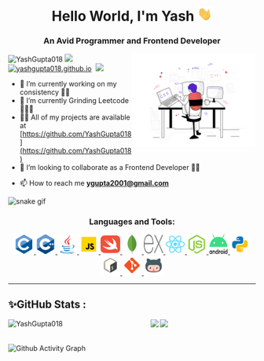 <h1 align="center"> Hello World, I'm Yash <img src="https://raw.githubusercontent.com/ABSphreak/ABSphreak/master/gifs/Hi.gif" width="30px"> </h1>

<!--
**YashGupta018/YashGupta018** is a ✨ _special_ ✨ repository because its `README.md` (this file) appears on your GitHub profile.

Here are some ideas to get you started:
-->

<h3 align="center"> An Avid Programmer and Frontend Developer </h3>

<img width="50%" align="right" alt="Github Image" src="https://github.com/YashGupta018/GitHub/blob/main/code.svg" />

<p align="left"> 
<a><img src="https://komarev.com/ghpvc/?username=YashGupta018&label=Profile%20views&color=0e75b6&style=flat" alt="YashGupta018" /></a>
<a href="https://twitter.com/__Dark_Shadow_" ><img src="https://img.shields.io/twitter/follow/__Dark_Shadow_.svg?style=social" /> </a>
<a href="https://github.com/YashGupta018" target="_blank"><img src="https://img.shields.io/github/followers/YashGupta018?label=Github%20&style=social" alt="yashgupta018.github.io"/></a>&nbsp
   <a href="mailto:ygupta2001@gmail.com">
    <img src="https://img.shields.io/badge/-Gmail-c14438?style=for-the-badge&logo=Gmail&logoColor=white&link=mailto:ygupta2001@gmail.com" />
  </a>
</p>

- 🔭 I’m currently working on my consistency 🧘🏻
- 🌱 I’m currently Grinding Leetcode 👨🏻‍💻
- 👨‍💻 All of my projects are available at [https://github.com/YashGupta018](https://github.com/YashGupta018)
- 👯 I’m looking to collaborate as a Frontend Developer 🙇🏻
<!-- - 🤔 I’m looking for help with ...
- 💬 Ask me about ... -->
- 📫 How to reach me **ygupta2001@gmail.com**

![snake gif](https://github.com/YashGupta018/YashGupta018/blob/output/github-contribution-grid-snake.svg)

<h3 align="center">Languages and Tools:</h3>

<p align="center">
   <a href="https://devdocs.io/c/" target="_blank"> 
       <img src="https://raw.githubusercontent.com/devicons/devicon/2809b567852a4648062a2d3e7c1c531367458c0b/icons/c/c-original.svg" alt="C" width="40" height="40"/>
   </a>
   <a href="https://www.w3schools.com/cpp/" target="_blank">
      <img src="https://raw.githubusercontent.com/devicons/devicon/master/icons/cplusplus/cplusplus-original.svg" alt="C++" width="40" height="40"/>
   </a>
   <a href="https://www.java.com/en/" target="_blank"> 
      <img src="https://raw.githubusercontent.com/devicons/devicon/2809b567852a4648062a2d3e7c1c531367458c0b/icons/java/java-original.svg" alt="Java" width="40" height="40"/>
   </a>
   <a href="https://developer.mozilla.org/en-US/docs/Web/JavaScript" target="_blank">
      <img src="https://github.com/YashGupta018/GitHub/blob/main/javascript-animation.gif" alt="JavaScript" width="40" height="40"/>
   </a>
   <a href="https://developer.apple.com/swift/" target="_blank">
      <img src="https://github.com/YashGupta018/GitHub/blob/main/swift-icon.svg" alt="Swift" width="40" height="40"/>
   </a>
   <a href="https://www.mongodb.com/" target="_blank">
       <img src="https://github.com/YashGupta018/GitHub/blob/main/mongodb-icon.svg" alt="MongoDB" width="40" height="40"/>
    </a>
   <a href="https://expressjs.com/" target="_blank">
       <img src="https://github.com/YashGupta018/GitHub/blob/main/expressjs-both-icon.svg" alt="ExpressJS" width="40" height="40"/>
    </a>
   <a href="https://reactjs.org/" target="_blank">
       <img src="https://raw.githubusercontent.com/devicons/devicon/2809b567852a4648062a2d3e7c1c531367458c0b/icons/react/react-original.svg" alt="ReactJS" width="40" height="40"/>
    </a>
   <a href="https://nodejs.org/" target="_blank"> 
      <img src="https://raw.githubusercontent.com/devicons/devicon/2809b567852a4648062a2d3e7c1c531367458c0b/icons/nodejs/nodejs-original.svg" alt="NodeJS" width="40" height="40"/>
    </a>
   <a href="https://developer.android.com" target="_blank">
      <img src="https://github.com/YashGupta018/GitHub/blob/main/android-logomark.svg" alt="Android" width="40" height="40"/>
   </a>
   <a href="https://www.python.org" target="_blank">
      <img src="https://github.com/YashGupta018/GitHub/blob/main/python-animation.gif" alt="Python" width="40" height="40"/>
   </a>
   <a href="https://www.gnu.org/software/bash/" target="_blank">
      <img src="https://github.com/YashGupta018/GitHub/blob/main/icons8-bash.svg" alt="Bash" width="40" height="40"/>
   </a>
   <a href="https://github.com/" target="_blank">
      <img src="https://github.com/YashGupta018/GitHub/blob/main/icons8-git.svg" alt="Git" width="40" height="40"/>
   </a>
   <a href="https://github.com/" target="_blank">
      <img src="https://github.com/YashGupta018/GitHub/blob/main/icons8-github.svg" alt="GitHub" width="40" height="40"/>
   </a>
</p>

-------------------------------------------------------------------------------------------------------------------------------------------------------------------

## ✨GitHub Stats  : 

<p>
  <img align="left" src="https://github-readme-stats.vercel.app/api/top-langs?username=YashGupta018&theme=tokyonight&show_icons=true&count_private=true&hide_border=true" alt="YashGupta018" />
</p>
<div align="center">
  <img width="48%" src="https://github-readme-stats.vercel.app/api?username=YashGupta018&show_icons=true&theme=tokyonight&hide_border=true" />
  <img width="48%" src="https://github-readme-streak-stats.herokuapp.com/?user=YashGupta018&theme=tokyonight&hide_border=true" />
</div>

<br/>  

![Github Activity Graph](https://activity-graph.herokuapp.com/graph?username=YashGupta018&theme=nord) 
